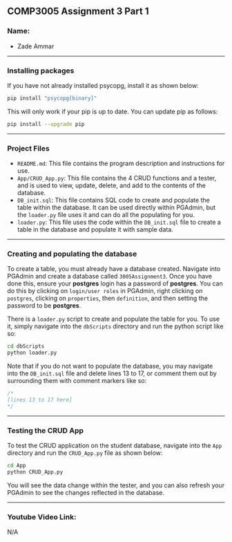 ## COMP3005 Assignment 3 Part 1

### Name:
* Zade Ammar

___

### Installing packages

If you have not already installed psycopg, install it as shown below:
```bash
pip install "psycopg[binary]"
```
This will only work if your pip is up to date. You can update pip as follows:
```bash
pip install --upgrade pip
```

___

### Project Files

* `README.md`: This file contains the program description and instructions for use.
* `App/CRUD_App.py`: This file contains the 4 CRUD functions and a tester, and is used to view, update, delete, and add to the contents of the database.
* `DB_init.sql`: This file contains SQL code to create and populate the table within the database. It can be used directly within PGAdmin, but the `loader.py` file uses it and can do all the populating for you.
* `loader.py`: This file uses the code within the `DB_init.sql` file to create a table in the database and populate it with sample data.

___

### Creating and populating the database

To create a table, you must already have a database created. Navigate into PGAdmin and create a database called `3005Assignment3`. Once you have done this, ensure your **postgres** login has a password of **postgres**. You can do this by clicking on `login/user roles` in PGAdmin, right clicking on `postgres`, clicking on `properties`, then `definition`, and then setting the password to be **postgres**. 

There is a `loader.py` script to create and populate the table for you. To use it, simply navigate into the `dbScripts` directory and run the python script like so:
```bash
cd dbScripts
python loader.py
```
Note that if you do not want to populate the database, you may navigate into the `DB_init.sql` file and delete lines 13 to 17, or comment them out by surrounding them with comment markers like so:
```SQL
/* 
[lines 13 to 17 here]
*/
```
___

### Testing the CRUD App

To test the CRUD application on the student database, navigate into the `App` directory and run the `CRUD_App.py` file as shown below:

```bash
cd App
python CRUD_App.py
```

You will see the data change within the tester, and you can also refresh your PGAdmin to see the changes reflected in the database.


___

### Youtube Video Link:
N/A